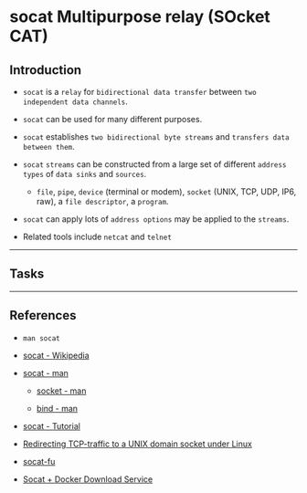 # socat Multipurpose relay (SOcket CAT)

## Introduction

* `socat` is a `relay` for `bidirectional data transfer` between `two independent data channels`. 

* `socat` can be used for many different purposes.

* `socat` establishes `two bidirectional byte streams` and `transfers data between them`. 

* `socat` `streams` can be constructed from a large set of different `address types` of `data sinks` and `sources`.

    * `file`, `pipe`, `device` (terminal or modem), `socket` (UNIX, TCP, UDP, IP6, raw), a `file descriptor`, a `program`.
       
* `socat` can apply lots of `address options` may be applied to the `streams`.

* Related tools include `netcat` and `telnet`

---

## Tasks


---

## References

* `man socat`

* [socat - Wikipedia](https://en.wikipedia.org/wiki/Netcat#Ports_and_reimplementations)

* [socat - man](https://linux.die.net/man/1/socat)

    * [socket - man](https://man7.org/linux/man-pages/man7/socket.7.html)

    * [bind - man](https://man7.org/linux/man-pages/man2/bind.2.html)

* [socat - Tutorial](https://medium.com/@copyconstruct/socat-29453e9fc8a6)

* [Redirecting TCP-traffic to a UNIX domain socket under Linux](https://stackoverflow.com/questions/2149564/redirecting-tcp-traffic-to-a-unix-domain-socket-under-linux)

* [socat-fu](https://www.pentestpartners.com/security-blog/socat-fu-lesson/)

* [Socat + Docker Download Service](https://medium.com/@jmarhee/using-socat-in-docker-to-power-a-single-use-download-service-96134eb8131e)